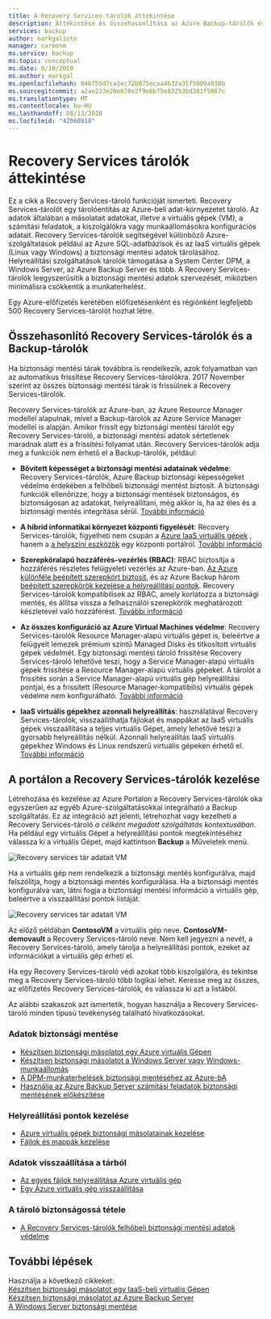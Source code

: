 ```yaml
---
title: A Recovery Services-tárolók áttekintése
description: Áttekintése és összehasonlítása az Azure Backup-tárolók és a Recovery Services-tárolók.
services: backup
author: markgalioto
manager: carmonm
ms.service: backup
ms.topic: conceptual
ms.date: 8/10/2018
ms.author: markgal
ms.openlocfilehash: 04b755d7ca1ec72b075ecaa4b32a35f5009a938b
ms.sourcegitcommit: a2ae233e20e670e2f9e6b75e83253bd301f5067c
ms.translationtype: MT
ms.contentlocale: hu-HU
ms.lasthandoff: 08/13/2018
ms.locfileid: "42060810"
---
```

# <a name="recovery-services-vaults-overview"></a>Recovery Services tárolók áttekintése

Ez a cikk a Recovery Services-tároló funkcióját ismerteti. Recovery Services-tárolót egy tárolóentitás az Azure-beli adat-környezetet tároló. Az adatok általában a másolatait adatokat, illetve a virtuális gépek (VM), a számítási feladatok, a kiszolgálókra vagy munkaállomásokra konfigurációs adatait. Recovery Services-tárolók segítségével különböző Azure-szolgáltatások például az Azure SQL-adatbázisok és az IaaS virtuális gépek (Linux vagy Windows) a biztonsági mentési adatok tárolásához. Helyreállítási szolgáltatások tárolók támogatása a System Center DPM, a Windows Server, az Azure Backup Server és több. A Recovery Services-tárolók leegyszerűsítik a biztonsági mentési adatok szervezését, miközben minimálisra csökkentik a munkaterhelést. 

Egy Azure-előfizetés keretében előfizetésenként és régiónként legfeljebb 500 Recovery Services-tárolót hozhat létre.

## <a name="comparing-recovery-services-vaults-and-backup-vaults"></a>Összehasonlító Recovery Services-tárolók és a Backup-tárolók

Ha biztonsági mentési tárak továbbra is rendelkezik, azok folyamatban van az automatikus frissítése Recovery Services-tárolókra. 2017 November szerint az összes biztonsági mentési tárak is frissülnek a Recovery Services-tárolók. 

Recovery Services-tárolók az Azure-ban, az Azure Resource Manager modellel alapulnak, mivel a Backup-tárolók az Azure Service Manager modellel is alapján. Amikor frissít egy biztonsági mentési tárolót egy Recovery Services-tároló, a biztonsági mentési adatok sértetlenek maradnak alatt és a frissítési folyamat után. Recovery Services-tárolók adja meg a funkciók nem érhető el a Backup-tárolók, például:

- **Bővített képességet a biztonsági mentési adatainak védelme**: Recovery Services-tárolók, Azure Backup biztonsági képességeket védelme érdekében a felhőbeli biztonsági mentést biztosít. A biztonsági funkciók ellenőrizze, hogy a biztonsági mentések biztonságos, és biztonságosan az adatokat, helyreállítani, még akkor is, ha az éles és a biztonsági mentés integritása sérül. [További információ](backup-azure-security-feature.md)

- **A hibrid informatikai környezet központi figyelését**: Recovery Services-tárolók, figyelheti nem csupán a [Azure IaaS virtuális gépek](backup-azure-manage-vms.md) , hanem a [a helyszíni eszközök](backup-azure-manage-windows-server.md#manage-backup-items) egy központi portálról. [További információ](http://azure.microsoft.com/blog/alerting-and-monitoring-for-azure-backup)

- **Szerepköralapú hozzáférés-vezérlés (RBAC)**: RBAC biztosítja a hozzáférés részletes felügyeleti vezérlés az Azure-ban. [Az Azure különféle beépített szerepkört biztosít](../role-based-access-control/built-in-roles.md), és az Azure Backup három [beépített szerepkörök kezelése a helyreállítási pontok](backup-rbac-rs-vault.md). Recovery Services-tárolók kompatibilisek az RBAC, amely korlátozza a biztonsági mentés, és állítsa vissza a felhasználói szerepkörök meghatározott készletével való hozzáférést. [További információ](backup-rbac-rs-vault.md)

- **Az összes konfiguráció az Azure Virtual Machines védelme**: Recovery Services-tárolók Resource Manager-alapú virtuális gépet is, beleértve a felügyelt lemezek prémium szintű Managed Disks és titkosított virtuális gépek védelmét. Egy biztonsági mentési tároló frissítése Recovery Services-tároló lehetővé teszi, hogy a Service Manager-alapú virtuális gépek frissítése a Resource Manager-alapú virtuális gépeket. A tárolót a frissítés során a Service Manager-alapú virtuális gép helyreállítási pontjai, és a frissített (Resource Manager-kompatibilis) virtuális gépek védelme nem konfigurálható. [További információ](http://azure.microsoft.com/blog/azure-backup-recovery-services-vault-ga)

- **IaaS virtuális gépekhez azonnali helyreállítás**: használatával Recovery Services-tárolók, visszaállíthatja fájlokat és mappákat az IaaS virtuális gépek visszaállítása a teljes virtuális Gépet, amely lehetővé teszi a gyorsabb helyreállítás nélkül. Azonnali helyreállítás IaaS virtuális gépekhez Windows és Linux rendszerű virtuális gépeken érhető el. [További információ](http://azure.microsoft.com/blog/instant-file-recovery-from-azure-linux-vm-backup-using-azure-backup-preview)

## <a name="managing-your-recovery-services-vaults-in-the-portal"></a>A portálon a Recovery Services-tárolók kezelése
Létrehozása és kezelése az Azure Portalon a Recovery Services-tárolók oka egyszerűen az egyéb Azure-szolgáltatásokkal integrálható a Backup szolgáltatás. Ez az integráció azt jelenti, létrehozhat vagy kezelheti a Recovery Services-tároló *a célként megadott szolgáltatás kontextusában*. Ha például egy virtuális Gépet a helyreállítási pontok megtekintéséhez válassza ki a virtuális Gépet, majd kattintson **Backup** a Műveletek menü. 

![Recovery services tár adatait VM](./media/backup-azure-recovery-services-vault-overview/rs-vault-in-context-vm.png)

Ha a virtuális gép nem rendelkezik a biztonsági mentés konfigurálva, majd felszólítja, hogy a biztonsági mentés konfigurálása. Ha a biztonsági mentés konfigurálva van, látni fogja a biztonsági mentési információ a virtuális gép, beleértve a visszaállítási pontok listáját.  

![Recovery services tár adatait VM](./media/backup-azure-recovery-services-vault-overview/vm-recovery-point-list.png)

Az előző példában **ContosoVM** a virtuális gép neve. **ContosoVM-demovault** a Recovery Services-tároló neve. Nem kell jegyezni a nevét, a Recovery Services-tároló, amely tárolja a helyreállítási pontok, ezeket az információkat a virtuális gép érheti el.  

Ha egy Recovery Services-tároló védi azokat több kiszolgálóra, és tekintse meg a Recovery Services-tároló több logikai lehet. Keresse meg az összes, az előfizetés Recovery Services-tárolók, és válassza ki azt a listából.

Az alábbi szakaszok azt ismertetik, hogyan használja a Recovery Services-tároló minden típusú tevékenység található hivatkozásokat.

### <a name="back-up-data"></a>Adatok biztonsági mentése
- [Készítsen biztonsági másolatot egy Azure virtuális Gépen](backup-azure-vms-first-look-arm.md)
- [Készítsen biztonsági másolatot a Windows Server vagy Windows-munkaállomás](backup-try-azure-backup-in-10-mins.md)
- [A DPM-munkaterhelések biztonsági mentéséhez az Azure-bA](backup-azure-dpm-introduction.md)
- [Használja az Azure Backup Server számítási feladatok biztonsági mentésének előkészítése](backup-azure-microsoft-azure-backup.md)

### <a name="manage-recovery-points"></a>Helyreállítási pontok kezelése
- [Azure virtuális gépek biztonsági másolatainak kezelése](backup-azure-manage-vms.md)
- [Fájlok és mappák kezelése](backup-azure-manage-windows-server.md)

### <a name="restore-data-from-the-vault"></a>Adatok visszaállítása a tárból
- [Az egyes fájlok helyreállítása Azure virtuális gép](backup-azure-restore-files-from-vm.md)
- [Egy Azure virtuális gép visszaállítása](backup-azure-arm-restore-vms.md)

### <a name="secure-the-vault"></a>A tároló biztonságossá tétele
- [A Recovery Services-tárolók felhőbeli biztonsági mentési adatok védelme](backup-azure-security-feature.md)



## <a name="next-steps"></a>További lépések
Használja a következő cikkeket:</br>
[Készítsen biztonsági másolatot egy IaaS-beli virtuális Gépen](backup-azure-arm-vms-prepare.md)</br>
[Készítsen biztonsági másolatot az Azure Backup Server](backup-azure-microsoft-azure-backup.md)</br>
[A Windows Server biztonsági mentése](backup-configure-vault.md)
